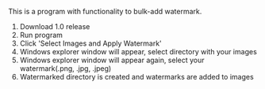 This is a program with functionality to bulk-add watermark.

1. Download 1.0 release
2. Run program
3. Click 'Select Images and Apply Watermark'
4. Windows explorer window will appear, select directory with your images
5. Windows explorer window will appear again, select your watermark(.png, .jpg, .jpeg)
6. Watermarked directory is created and watermarks are added to images
